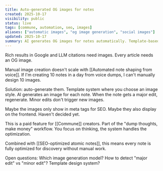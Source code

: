 ```yaml
---
title: Auto-generated OG images for notes
created: 2025-10-17
visibility: public
status: live
tags: [commune, automation, seo, images]
aliases: ["automatic images", "og image generation", "social images"]
updated: 2025-10-17
summary: AI generates OG images for notes automatically. Template-based, regenerates on major edits. Required for SEO/GEO but manual creation doesn't scale.
---
```


Rich results in Google and LLM citations need images. Every article needs an OG image.

Manual image creation doesn't scale with [[Automated note shaping from voice]]. If I'm creating 10 notes in a day from voice dumps, I can't manually design 10 images.

Solution: auto-generate them. Template system where you choose an image style. AI generates an image for each note. When the note gets a major edit, regenerate. Minor edits don't trigger new images.

Maybe the images only show in meta tags for SEO. Maybe they also display on the frontend. Haven't decided yet.

This is a paid feature for [[Commune]] creators. Part of the "dump thoughts, make money" workflow. You focus on thinking, the system handles the optimization.

Combined with [[SEO-optimized atomic notes]], this means every note is fully optimized for discovery without manual work.

Open questions: Which image generation model? How to detect "major edit" vs "minor edit"? Template design system?
